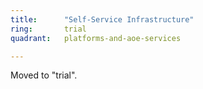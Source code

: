 ```yaml
---
title:      "Self-Service Infrastructure"
ring:       trial
quadrant:   platforms-and-aoe-services

---
```


Moved to "trial".